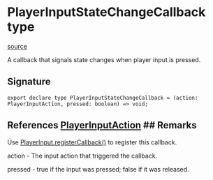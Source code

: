# PlayerInputStateChangeCallback type

[source](https://developers.meta.com/horizon-worlds/reference/2.0.0/core_playerinputstatechangecallback)

A callback that signals state changes when player input is pressed.

## Signature

```
export declare type PlayerInputStateChangeCallback = (action: PlayerInputAction, pressed: boolean) => void;
```

## References [PlayerInputAction](/horizon-worlds/reference/2.0.0/core_playerinputaction) ## Remarks

Use [PlayerInput.registerCallback()](/horizon-worlds/reference/2.0.0/core_playerinput#registercallback) to register this callback.

  

action - The input action that triggered the callback.

  

pressed - true if the input was pressed; false if it was released.